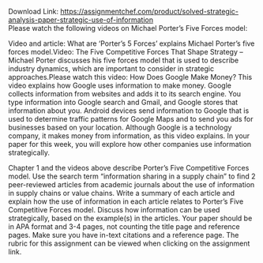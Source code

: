 Download Link: https://assignmentchef.com/product/solved-strategic-analysis-paper-strategic-use-of-information
<br>
Please watch the following videos on Michael Porter’s Five Forces model:

Video and article: What are ‘Porter’s 5 Forces’ explains Michael Porter’s five forces model.Video: The Five Competitive Forces That Shape Strategy – Michael Porter discusses his five forces model that is used to describe industry dynamics, which are important to consider in strategic approaches.Please watch this video: How Does Google Make Money? This video explains how Google uses information to make money. Google collects information from websites and adds it to its search engine. You type information into Google search and Gmail, and Google stores that information about you. Android devices send information to Google that is used to determine traffic patterns for Google Maps and to send you ads for businesses based on your location. Although Google is a technology company, it makes money from information, as this video explains. In your paper for this week, you will explore how other companies use information strategically.

Chapter 1 and the videos above describe Porter’s Five Competitive Forces model. Use the search term “information sharing in a supply chain” to find 2 peer-reviewed articles from academic journals about the use of information in supply chains or value chains. Write a summary of each article and explain how the use of information in each article relates to Porter’s Five Competitive Forces model. Discuss how information can be used strategically, based on the example(s) in the articles. Your paper should be in APA format and 3-4 pages, not counting the title page and reference pages. Make sure you have in-text citations and a reference page. The rubric for this assignment can be viewed when clicking on the assignment link.